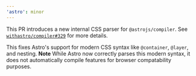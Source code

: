 ```yaml
---
'astro': minor
---
```


This PR introduces a new internal CSS parser for `@astrojs/compiler`. See [`withastro/compiler#329`](https://github.com/withastro/compiler/pull/329) for more details.

This fixes Astro's support for modern CSS syntax like `@container`, `@layer`, and nesting. **Note** While Astro now correctly parses this modern syntax, it does not automatically compile features for browser compatability purposes.
